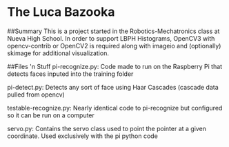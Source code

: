 # The Luca Bazooka

##Summary
This is a project started in the Robotics-Mechatronics class at Nueva High School. In order to support LBPH Histograms, OpenCV3 with opencv-contrib or OpenCV2 is required along with imageio and (optionally) skimage for additional visualization.

##Files 'n Stuff
pi-recognize.py: Code made to run on the Raspberry Pi that detects faces inputed into the training folder 

pi-detect.py: Detects any sort of face using Haar Cascades (cascade data pulled from opencv) 

testable-recognize.py: Nearly identical code to pi-recognize but configured so it can be run on a computer 

servo.py: Contains the servo class used to point the pointer at a given coordinate. Used exclusively with the pi python code
